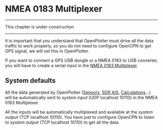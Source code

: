 
# NMEA 0183 Multiplexer

---

This chapter is under construction

---

It is important that you understand that OpenPlotter must drive all the data traffic to work properly, so you do not need to configure OpenCPN to get GPS signal, we will set this in OpenPlotter.

If you want to connect a GPS USB dongle or a NMEA 0183 to USB converter, you will have to create a serial input in the [NMEA 0183 Multiplexer](nmea_multiplexer..md).

## System defaults

All the data generated by OpenPlotter ([Sensors](sensors.md), [SDR AIS](sdr_ais.md), [Calculations](calculate.md)...) will be automatically sent to *system input* (UDP localhost 10110) in the NMEA 0183 Multiplexer.

All the inputs will be automatically multiplexed and available at the *system output* (TCP localhost 10110). You have just to configure OpenCPN to listen to *system output* (TCP localhost 10110) to get all the data.

